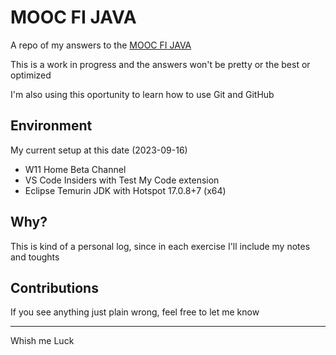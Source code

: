 
# MOOC FI JAVA

A repo of my answers to the [MOOC FI JAVA](https://java-programming.mooc.fi/)

This is a work in progress and the answers won't be pretty or the best or optimized

I'm also using this oportunity to learn how to use Git and GitHub

## Environment

My current setup at this date (2023-09-16)

- W11 Home Beta Channel
- VS Code Insiders with Test My Code extension
- Eclipse Temurin JDK with Hotspot 17.0.8+7 (x64)

## Why?

This is kind of a personal log, since in each exercise I'll include my notes and toughts

## Contributions

If you see anything just plain wrong, feel free to let me know

---

Whish me Luck
